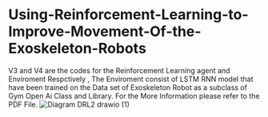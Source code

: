 # Using-Reinforcement-Learning-to-Improve-Movement-Of-the-Exoskeleton-Robots
V3 and V4 are the codes for the Reinforcement Learning agent and Enviroment Respctively , The Enviroment consist of LSTM RNN model that have been trained on the Data set of Exoskeleton Robot as a subclass of Gym Open Ai Class and Library. For the More Information please refer to the PDF File.
![Diagram DRL2 drawio (1)](https://github.com/user-attachments/assets/1165393d-5afa-4607-985a-48600682051a)
